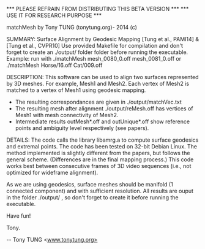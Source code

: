 *** PLEASE REFRAIN FROM DISTRIBUTING THIS BETA VERSION ***
*** USE IT FOR RESEARCH PURPOSE ***

matchMesh by Tony TUNG (tonytung.org)- 2014 (c)

SUMMARY:
Surface Alignment by Geodesic Mapping [Tung et al., PAMI14] & [Tung et al., CVPR10]
Use provided Makefile for compilation and don't forget to create an ./output/ folder folder before running the executable.
Example: run with ./matchMesh mesh_0080_0.off mesh_0081_0.off or ./matchMesh Horse/16.off Cat/009.off 

DESCRIPTION:
This software can be used to align two surfaces represented by 3D meshes. For example, Mesh1 and Mesh2.
Each vertex of Mesh2 is matched to a vertex of Mesh1 using geodesic mapping.
* The resulting correspondances are given in ./output/matchVec.txt
* The resulting mesh after alignment ./output/reMesh.off has vertices of Mesh1 with mesh connectivity of Mesh2.
* Intermediate results outMesh*.off and outUnique*.off show reference points and ambiguity level respectively (see papers).

DETAILS:
The code calls the library libamrg.a to compute surface geodesics and extremal points.
The code has been tested on 32-bit Debian Linux.
The method implemented is slightly different from the papers, but follows the general scheme. (Differences are in the final mapping process.)
This code works best between consecutive frames of 3D video sequences (i.e., not optimized for wideframe alignment).

As we are using geodesics, surface meshes should be manifold (1 connected component) and with sufficient resolution.
All results are ouput in the folder ./output/ , so don't forget to create it before running the executable.

Have fun!

Tony.


--
Tony TUNG <www.tonytung.org>
